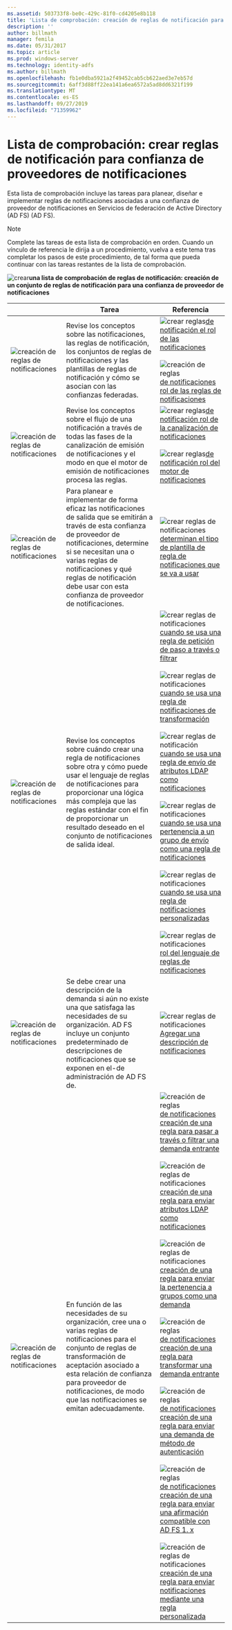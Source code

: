 ```yaml
---
ms.assetid: 503733f8-be0c-429c-81f0-cd4205e8b118
title: 'Lista de comprobación: creación de reglas de notificación para una confianza de proveedor de notificaciones'
description: ''
author: billmath
manager: femila
ms.date: 05/31/2017
ms.topic: article
ms.prod: windows-server
ms.technology: identity-adfs
ms.author: billmath
ms.openlocfilehash: fb1e0dba5921a2f49452cab5cb622aed3e7eb57d
ms.sourcegitcommit: 6aff3d88ff22ea141a6ea6572a5ad8dd6321f199
ms.translationtype: MT
ms.contentlocale: es-ES
ms.lasthandoff: 09/27/2019
ms.locfileid: "71359962"
---
```

# <a name="checklist-creating-claim-rules-for-a-claims-provider-trust"></a>Lista de comprobación: crear reglas de notificación para confianza de proveedores de notificaciones


Esta lista de comprobación incluye las tareas para planear, diseñar e implementar reglas de notificaciones asociadas a una confianza de proveedor de notificaciones en Servicios de federación de Active Directory (AD FS) \(AD FS\).  
  
> [!NOTE]  
> Complete las tareas de esta lista de comprobación en orden. Cuando un vínculo de referencia le dirija a un procedimiento, vuelva a este tema tras completar los pasos de este procedimiento, de tal forma que pueda continuar con las tareas restantes de la lista de comprobación.  
  
![crear](media/2b05dce3-938f-4168-9b8f-1f4398cbdb9b.gif)**una lista de comprobación de reglas de notificación: creación de un conjunto de reglas de notificación para una confianza de proveedor de notificaciones**  
  
||Tarea|Referencia|  
|-|--------|-------------|  
|![creación de reglas de notificaciones](media/icon_checkboxo.gif)|Revise los conceptos sobre las notificaciones, las reglas de notificación, los conjuntos de reglas de notificaciones y las plantillas de reglas de notificación y cómo se asocian con las confianzas federadas.|![crear reglas](media/faa393df-4856-4431-9eda-4f4e5be72a90.gif)[de notificación el rol de las notificaciones](../../ad-fs/technical-reference/The-Role-of-Claims.md)<br /><br />![creación de reglas](media/faa393df-4856-4431-9eda-4f4e5be72a90.gif)[de notificaciones rol de las reglas de notificaciones](../../ad-fs/technical-reference/The-Role-of-Claim-Rules.md)|  
|![creación de reglas de notificaciones](media/icon_checkboxo.gif)|Revise los conceptos sobre el flujo de una notificación a través de todas las fases de la canalización de emisión de notificaciones y el modo en que el motor de emisión de notificaciones procesa las reglas.|![crear reglas](media/faa393df-4856-4431-9eda-4f4e5be72a90.gif)[de notificación rol de la canalización de notificaciones](../../ad-fs/technical-reference/The-Role-of-the-Claims-Pipeline.md)<br /><br />![crear reglas](media/faa393df-4856-4431-9eda-4f4e5be72a90.gif)[de notificación rol del motor de notificaciones](../../ad-fs/technical-reference/The-Role-of-the-Claims-Engine.md)|  
|![creación de reglas de notificaciones](media/icon_checkboxo.gif)|Para planear e implementar de forma eficaz las notificaciones de salida que se emitirán a través de esta confianza de proveedor de notificaciones, determine si se necesitan una o varias reglas de notificaciones y qué reglas de notificación debe usar con esta confianza de proveedor de notificaciones.|![crear reglas de notificaciones](media/faa393df-4856-4431-9eda-4f4e5be72a90.gif)[determinan el tipo de plantilla de regla de notificaciones que se va a usar](../../ad-fs/technical-reference/Determine-the-Type-of-Claim-Rule-Template-to-Use.md)|  
|![creación de reglas de notificaciones](media/icon_checkboxo.gif)|Revise los conceptos sobre cuándo crear una regla de notificaciones sobre otra y cómo puede usar el lenguaje de reglas de notificaciones para proporcionar una lógica más compleja que las reglas estándar con el fin de proporcionar un resultado deseado en el conjunto de notificaciones de salida ideal.|![crear reglas de notificaciones](media/faa393df-4856-4431-9eda-4f4e5be72a90.gif)[cuando se usa una regla de petición de paso a través o filtrar](../../ad-fs/technical-reference/When-to-Use-a-Pass-Through-or-Filter-Claim-Rule.md)<br /><br />![crear reglas de notificaciones](media/faa393df-4856-4431-9eda-4f4e5be72a90.gif)[cuando se usa una regla de notificaciones de transformación](../../ad-fs/technical-reference/When-to-Use-a-Transform-Claim-Rule.md)<br /><br />![crear reglas de notificación](media/faa393df-4856-4431-9eda-4f4e5be72a90.gif)[cuando se usa una regla de envío de atributos LDAP como notificaciones](../../ad-fs/technical-reference/When-to-Use-a-Send-LDAP-Attributes-as-Claims-Rule.md)<br /><br />![crear reglas de notificaciones](media/faa393df-4856-4431-9eda-4f4e5be72a90.gif)[cuando se usa una pertenencia a un grupo de envío como una regla de notificaciones](../../ad-fs/technical-reference/When-to-Use-a-Send-Group-Membership-as-a-Claim-Rule.md)<br /><br />![crear reglas de notificaciones](media/faa393df-4856-4431-9eda-4f4e5be72a90.gif)[cuando se usa una regla de notificaciones personalizadas](../../ad-fs/technical-reference/When-to-Use-a-Custom-Claim-Rule.md)<br /><br />![crear reglas de notificaciones](media/faa393df-4856-4431-9eda-4f4e5be72a90.gif)[rol del lenguaje de reglas de notificaciones](../../ad-fs/technical-reference/The-Role-of-the-Claim-Rule-Language.md)|  
|![creación de reglas de notificaciones](media/icon_checkboxo.gif)|Se debe crear una descripción de la demanda si aún no existe una que satisfaga las necesidades de su organización. AD FS incluye un conjunto predeterminado de descripciones de notificaciones que se exponen en el\-de administración de AD FS de.|![crear reglas de notificaciones](media/15dd35b6-6cc6-421f-93f8-7109920e7144.gif)[Agregar una descripción de notificaciones](../../ad-fs/operations/Add-a-Claim-Description.md)|  
|![creación de reglas de notificaciones](media/icon_checkboxo.gif)|En función de las necesidades de su organización, cree una o varias reglas de notificaciones para el conjunto de reglas de transformación de aceptación asociado a esta relación de confianza para proveedor de notificaciones, de modo que las notificaciones se emitan adecuadamente.|![creación de reglas](media/15dd35b6-6cc6-421f-93f8-7109920e7144.gif)[de notificaciones creación de una regla para pasar a través o filtrar una demanda entrante](../../ad-fs/operations/Create-a-Rule-to-Pass-Through-or-Filter-an-Incoming-Claim.md)<br /><br />![creación de reglas de notificaciones](media/15dd35b6-6cc6-421f-93f8-7109920e7144.gif)[creación de una regla para enviar atributos LDAP como notificaciones](../../ad-fs/operations/Create-a-Rule-to-Send-LDAP-Attributes-as-Claims.md)<br /><br />![creación de reglas de notificaciones](media/15dd35b6-6cc6-421f-93f8-7109920e7144.gif)[creación de una regla para enviar la pertenencia a grupos como una demanda](../../ad-fs/operations/Create-a-Rule-to-Send-Group-Membership-as-a-Claim.md)<br /><br />![creación de reglas](media/15dd35b6-6cc6-421f-93f8-7109920e7144.gif)[de notificaciones creación de una regla para transformar una demanda entrante](../../ad-fs/operations/Create-a-Rule-to-Transform-an-Incoming-Claim.md)<br /><br />![creación de reglas](media/15dd35b6-6cc6-421f-93f8-7109920e7144.gif)[de notificaciones creación de una regla para enviar una demanda de método de autenticación](../../ad-fs/operations/Create-a-Rule-to-Send-an-Authentication-Method-Claim.md)<br /><br />![creación de reglas](media/15dd35b6-6cc6-421f-93f8-7109920e7144.gif)[de notificaciones creación de una regla para enviar una afirmación compatible con AD FS 1. x](../../ad-fs/operations/Create-a-Rule-to-Send-an-AD-FS-1x-Compatible-Claim.md)<br /><br />![creación de reglas de notificaciones](media/15dd35b6-6cc6-421f-93f8-7109920e7144.gif)[creación de una regla para enviar notificaciones mediante una regla personalizada](../../ad-fs/operations/Create-a-Rule-to-Send-Claims-Using-a-Custom-Rule.md)|  
  

